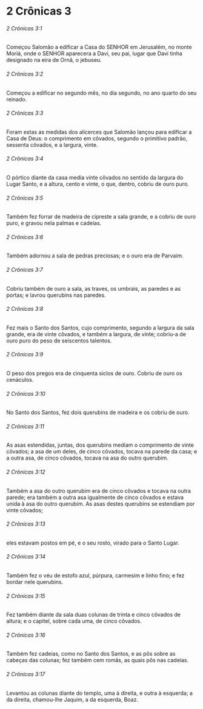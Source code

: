 # 2 Crônicas 3

###### 2 Crônicas 3:1

Começou Salomão a edificar a Casa do SENHOR em Jerusalém, no monte Moriá, onde o SENHOR aparecera a Davi, seu pai, lugar que Davi tinha designado na eira de Ornã, o jebuseu.

###### 2 Crônicas 3:2

Começou a edificar no segundo mês, no dia segundo, no ano quarto do seu reinado.

###### 2 Crônicas 3:3

Foram estas as medidas dos alicerces que Salomão lançou para edificar a Casa de Deus: o comprimento em côvados, segundo o primitivo padrão, sessenta côvados, e a largura, vinte.

###### 2 Crônicas 3:4

O pórtico diante da casa media vinte côvados no sentido da largura do Lugar Santo, e a altura, cento e vinte, o que, dentro, cobriu de ouro puro.

###### 2 Crônicas 3:5

Também fez forrar de madeira de cipreste a sala grande, e a cobriu de ouro puro, e gravou nela palmas e cadeias.

###### 2 Crônicas 3:6

Também adornou a sala de pedras preciosas; e o ouro era de Parvaim.

###### 2 Crônicas 3:7

Cobriu também de ouro a sala, as traves, os umbrais, as paredes e as portas; e lavrou querubins nas paredes.

###### 2 Crônicas 3:8

Fez mais o Santo dos Santos, cujo comprimento, segundo a largura da sala grande, era de vinte côvados, e também a largura, de vinte; cobriu-a de ouro puro do peso de seiscentos talentos.

###### 2 Crônicas 3:9

O peso dos pregos era de cinquenta siclos de ouro. Cobriu de ouro os cenáculos.

###### 2 Crônicas 3:10

No Santo dos Santos, fez dois querubins de madeira e os cobriu de ouro.

###### 2 Crônicas 3:11

As asas estendidas, juntas, dos querubins mediam o comprimento de vinte côvados; a asa de um deles, de cinco côvados, tocava na parede da casa; e a outra asa, de cinco côvados, tocava na asa do outro querubim.

###### 2 Crônicas 3:12

Também a asa do outro querubim era de cinco côvados e tocava na outra parede; era também a outra asa igualmente de cinco côvados e estava unida à asa do outro querubim. As asas destes querubins se estendiam por vinte côvados;

###### 2 Crônicas 3:13

eles estavam postos em pé, e o seu rosto, virado para o Santo Lugar.

###### 2 Crônicas 3:14

Também fez o véu de estofo azul, púrpura, carmesim e linho fino; e fez bordar nele querubins.

###### 2 Crônicas 3:15

Fez também diante da sala duas colunas de trinta e cinco côvados de altura; e o capitel, sobre cada uma, de cinco côvados.

###### 2 Crônicas 3:16

Também fez cadeias, como no Santo dos Santos, e as pôs sobre as cabeças das colunas; fez também cem romãs, as quais pôs nas cadeias.

###### 2 Crônicas 3:17

Levantou as colunas diante do templo, uma à direita, e outra à esquerda; a da direita, chamou-lhe Jaquim, a da esquerda, Boaz.

